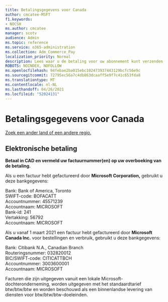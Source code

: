 ```yaml
---
title: Betalingsgegevens voor Canada
author: cmcatee-MSFT
f1.keywords:
- NOCSH
ms.author: cmcatee
manager: scotv
audience: Admin
ms.topic: reference
ms.service: o365-administration
ms.collection: Adm_Commerce_Pay
localization_priority: Normal
description: Lees waar u de betaling voor uw abonnement kunt verzenden.
ROBOTS: NOINDEX, NOFOLLOW
ms.openlocfilehash: 94febae2ba015ebc102473937443129bcfc56e9c
ms.sourcegitcommit: 72795ec56a7c4db863dcaaff5e9f7c41c653fda8
ms.translationtype: MT
ms.contentlocale: nl-NL
ms.lasthandoff: 04/26/2021
ms.locfileid: "52024131"
---
```

# <a name="payment-information-for-canada"></a>Betalingsgegevens voor Canada

[Zoek een ander land of een andere regio.](../billing-and-payments/pay-for-your-subscription.md)

## <a name="electronic-funds-transfer"></a>Elektronische betaling

**Betaal in CAD en vermeld uw factuurnummer(en) op uw overboeking van de betaling.**

Als u een factuur hebt gefactureerd door **Microsoft Corporation,** gebruikt u deze bankgegevens:

Bank: Bank of America, Toronto\
SWIFT-code: BOFACATT\
Accountnummer: 45571239\
Accountnaam: MICROSOFT\
Bank-id: 241\
Vertakking: 56792\
Accountnaam: MICROSOFT

Als u vanaf 1 maart 2021 een factuur hebt gefactureerd door **Microsoft Canada Inc.** voor bestellingen en verbruik, gebruikt u deze bankgegevens:

Bank: Citibank N.A., Canadian Branch\
Routeringsnummer: 032820012\
BIC/SWIFT-code: CITICATTBCH\
Accountnummer: 3003600001\
Accountnaam: MICROSOFT

Facturen die zijn uitgegeven vanuit een lokale Microsoft-dochteronderneming, worden uitgegeven met het standaardtarief btw/btw/btw en worden beschouwd als een binnenlandse levering van diensten voor btw/btw/btw-doeleinden.
